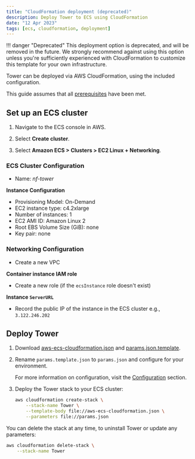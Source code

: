 ```yaml
---
title: "CloudFormation deployment (deprecated)"
description: Deploy Tower to ECS using CloudFormation
date: "12 Apr 2023"
tags: [ecs, cloudformation, deployment]
---
```


!!! danger "Deprecated"
This deployment option is deprecated, and will be removed in the future. We strongly recommend against using this option unless you're sufficiently experienced with CloudFormation to customize this template for your own infrastructure.

Tower can be deployed via AWS CloudFormation, using the included configuration.

This guide assumes that all [prerequisites](../prerequisites/aws) have been met.

## Set up an ECS cluster

1. Navigate to the ECS console in AWS.

2. Select **Create cluster**.

3. Select **Amazon ECS > Clusters > EC2 Linux + Networking**.

### ECS Cluster Configuration

- Name: _nf-tower_

**Instance Configuration**

- Provisioning Model: On-Demand
- EC2 instance type: c4.2xlarge
- Number of instances: 1
- EC2 AMI ID: Amazon Linux 2
- Root EBS Volume Size (GiB): none
- Key pair: none

### Networking Configuration

- Create a new VPC

**Container instance IAM role**

- Create a new role (if the `ecsInstance` role doesn't exist)

**Instance `ServerURL`**

- Record the public IP of the instance in the ECS cluster e.g., `3.122.246.202`

## Deploy Tower

1. Download [aws-ecs-cloudformation.json](../_templates/cloudformation/aws-ecs-cloudformation.json) and [params.json.template](../_templates/cloudformation/params.json.template).

2. Rename `params.template.json` to `params.json` and configure for your environment.

   For more information on configuration, visit the [Configuration](../configuration/overview) section.

3. Deploy the Tower stack to your ECS cluster:

   ```bash
   aws cloudformation create-stack \
       --stack-name Tower \
       --template-body file://aws-ecs-cloudformation.json \
       --parameters file://params.json
   ```

You can delete the stack at any time, to uninstall Tower or update any parameters:

```bash
aws cloudformation delete-stack \
    --stack-name Tower
```

